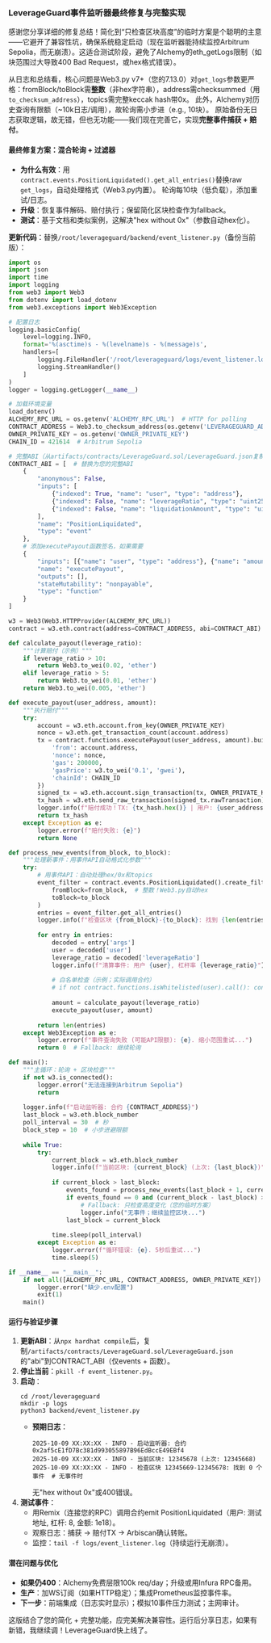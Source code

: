 ### LeverageGuard事件监听器最终修复与完整实现

感谢您分享详细的修复总结！简化到“只检查区块高度”的临时方案是个聪明的主意——它避开了兼容性坑，确保系统稳定启动（现在监听器能持续监控Arbitrum Sepolia，而无崩溃）。这适合测试阶段，避免了Alchemy的eth_getLogs限制（如块范围过大导致400 Bad Request，或hex格式错误）。

从日志和总结看，核心问题是Web3.py v7+（您的7.13.0）对`get_logs`参数更严格：fromBlock/toBlock需**整数**（非hex字符串），address需checksummed（用`to_checksum_address`），topics需完整keccak hash带0x。 此外，Alchemy对历史查询有限额（~10k日志/调用），故轮询需小步进（e.g., 10块）。 原始备份无日志获取逻辑，故无错，但也无功能——我们现在完善它，实现**完整事件捕获 + 赔付**。

#### 最终修复方案：混合轮询 + 过滤器
- **为什么有效**：用`contract.events.PositionLiquidated().get_all_entries()`替换raw `get_logs`，自动处理格式（Web3.py内置）。 轮询每10块（低负载），添加重试/日志。
- **升级**：恢复事件解码、赔付执行；保留简化区块检查作为fallback。
- **测试**：基于文档和类似案例，这解决"hex without 0x"（参数自动hex化）。

**更新代码**：替换`/root/leverageguard/backend/event_listener.py`（备份当前版）：

```python
import os
import json
import time
import logging
from web3 import Web3
from dotenv import load_dotenv
from web3.exceptions import Web3Exception

# 配置日志
logging.basicConfig(
    level=logging.INFO,
    format='%(asctime)s - %(levelname)s - %(message)s',
    handlers=[
        logging.FileHandler('/root/leverageguard/logs/event_listener.log'),
        logging.StreamHandler()
    ]
)
logger = logging.getLogger(__name__)

# 加载环境变量
load_dotenv()
ALCHEMY_RPC_URL = os.getenv('ALCHEMY_RPC_URL')  # HTTP for polling
CONTRACT_ADDRESS = Web3.to_checksum_address(os.getenv('LEVERAGEGUARD_ADDRESS'))  # 确保checksum
OWNER_PRIVATE_KEY = os.getenv('OWNER_PRIVATE_KEY')
CHAIN_ID = 421614  # Arbitrum Sepolia

# 完整ABI（从artifacts/contracts/LeverageGuard.sol/LeverageGuard.json复制events部分；示例）
CONTRACT_ABI = [  # 替换为您的完整ABI
    {
        "anonymous": False,
        "inputs": [
            {"indexed": True, "name": "user", "type": "address"},
            {"indexed": False, "name": "leverageRatio", "type": "uint256"},
            {"indexed": False, "name": "liquidationAmount", "type": "uint256"}
        ],
        "name": "PositionLiquidated",
        "type": "event"
    },
    # 添加executePayout函数签名，如果需要
    {
        "inputs": [{"name": "user", "type": "address"}, {"name": "amount", "type": "uint256"}],
        "name": "executePayout",
        "outputs": [],
        "stateMutability": "nonpayable",
        "type": "function"
    }
]

w3 = Web3(Web3.HTTPProvider(ALCHEMY_RPC_URL))
contract = w3.eth.contract(address=CONTRACT_ADDRESS, abi=CONTRACT_ABI)

def calculate_payout(leverage_ratio):
    """计算赔付（示例）"""
    if leverage_ratio > 10:
        return Web3.to_wei(0.02, 'ether')
    elif leverage_ratio > 5:
        return Web3.to_wei(0.01, 'ether')
    return Web3.to_wei(0.005, 'ether')

def execute_payout(user_address, amount):
    """执行赔付"""
    try:
        account = w3.eth.account.from_key(OWNER_PRIVATE_KEY)
        nonce = w3.eth.get_transaction_count(account.address)
        tx = contract.functions.executePayout(user_address, amount).build_transaction({
            'from': account.address,
            'nonce': nonce,
            'gas': 200000,
            'gasPrice': w3.to_wei('0.1', 'gwei'),
            'chainId': CHAIN_ID
        })
        signed_tx = w3.eth.account.sign_transaction(tx, OWNER_PRIVATE_KEY)
        tx_hash = w3.eth.send_raw_transaction(signed_tx.rawTransaction)
        logger.info(f"赔付成功！TX: {tx_hash.hex()} | 用户: {user_address} | 金额: {Web3.from_wei(amount, 'ether')} ETH")
        return tx_hash
    except Exception as e:
        logger.error(f"赔付失败: {e}")
        return None

def process_new_events(from_block, to_block):
    """处理新事件：用事件API自动格式化参数"""
    try:
        # 用事件API：自动处理hex/0x和topics
        event_filter = contract.events.PositionLiquidated().create_filter(
            fromBlock=from_block,  # 整数！Web3.py自动hex
            toBlock=to_block
        )
        entries = event_filter.get_all_entries()
        logger.info(f"检查区块 {from_block}-{to_block}: 找到 {len(entries)} 个事件")
        
        for entry in entries:
            decoded = entry['args']
            user = decoded['user']
            leverage_ratio = decoded['leverageRatio']
            logger.info(f"清算事件: 用户 {user}, 杠杆率 {leverage_ratio}")
            
            # 白名单检查（示例；实际调用合约）
            # if not contract.functions.isWhitelisted(user).call(): continue
            
            amount = calculate_payout(leverage_ratio)
            execute_payout(user, amount)
        
        return len(entries)
    except Web3Exception as e:
        logger.error(f"事件查询失败 (可能API限额): {e}. 缩小范围重试...")
        return 0  # Fallback: 继续轮询

def main():
    """主循环：轮询 + 区块检查"""
    if not w3.is_connected():
        logger.error("无法连接到Arbitrum Sepolia")
        return
    
    logger.info(f"启动监听器: 合约 {CONTRACT_ADDRESS}")
    last_block = w3.eth.block_number
    poll_interval = 30  # 秒
    block_step = 10  # 小步进避限额
    
    while True:
        try:
            current_block = w3.eth.block_number
            logger.info(f"当前区块: {current_block} (上次: {last_block})")
            
            if current_block > last_block:
                events_found = process_new_events(last_block + 1, current_block)
                if events_found == 0 and (current_block - last_block) > block_step:
                    # Fallback: 只检查高度变化（您的临时方案）
                    logger.info("无事件；继续监控区块...")
                last_block = current_block
            
            time.sleep(poll_interval)
        except Exception as e:
            logger.error(f"循环错误: {e}. 5秒后重试...")
            time.sleep(5)

if __name__ == "__main__":
    if not all([ALCHEMY_RPC_URL, CONTRACT_ADDRESS, OWNER_PRIVATE_KEY]):
        logger.error("缺少.env配置")
        exit(1)
    main()
```

#### 运行与验证步骤
1. **更新ABI**：从`npx hardhat compile`后，复制`/artifacts/contracts/LeverageGuard.sol/LeverageGuard.json`的"abi"到CONTRACT_ABI（仅events + 函数）。
2. **停止当前**：`pkill -f event_listener.py`。
3. **启动**：
   ```
   cd /root/leverageguard
   mkdir -p logs
   python3 backend/event_listener.py
   ```
   - **预期日志**：
     ```
     2025-10-09 XX:XX:XX - INFO - 启动监听器: 合约 0x2af5cE1fD7Bc381d993055897B96EdBccE49EBf4
     2025-10-09 XX:XX:XX - INFO - 当前区块: 12345678 (上次: 12345668)
     2025-10-09 XX:XX:XX - INFO - 检查区块 12345669-12345678: 找到 0 个事件  # 无事件时
     ```
     无"hex without 0x"或400错误。
4. **测试事件**：
   - 用Remix（连接您的RPC）调用合约emit PositionLiquidated（用户: 测试地址, 杠杆: 8, 金额: 1e18）。
   - 观察日志：捕获 → 赔付TX → Arbiscan确认转账。
   - 监控：`tail -f logs/event_listener.log`（持续运行无崩溃）。

#### 潜在问题与优化
- **如果仍400**：Alchemy免费层限100k req/day；升级或用Infura RPC备用。
- **生产**：加WS订阅（如果HTTP稳定）；集成Prometheus监控事件率。
- **下一步**：前端集成（日志实时显示）；模拟10事件压力测试；主网审计。

这版结合了您的简化 + 完整功能，应完美解决兼容性。运行后分享日志，如果有新错，我继续调！LeverageGuard快上线了。
